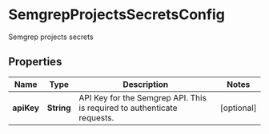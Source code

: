 

# SemgrepProjectsSecretsConfig

Semgrep projects secrets

## Properties

| Name | Type | Description | Notes |
|------------ | ------------- | ------------- | -------------|
|**apiKey** | **String** | API Key for the Semgrep API. This is required to authenticate requests. |  [optional] |




